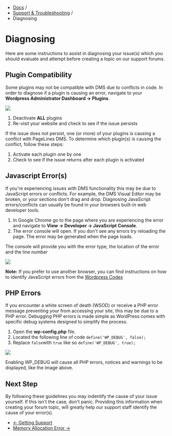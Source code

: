 <div class="row-fluid">
	<div class="span12">
		<ul class="breadcrumb">
  			<li><a href="http://docs.pagelines.com/">Docs</a> <span class="divider">/</span></li>
  			<li><a href="http://docs.pagelines.com/support-troubleshooting">Support & Troubleshooting</a> <span class="divider">/</span></li>
  			<li class="active">Diagnosing</li>
		</ul>
	</div>
</div>

# Diagnosing #

Here are some instructions to assist in diagnosing your issue(s) which you should evaluate and attempt before creating a topic on our support forums.

## Plugin Compatibility ##

Some plugins may not be compatible with DMS due to conflicts in code. In order to diagnose if a plugin is causing an error, navigate to your **Wordpress Administrator Dashboard &rarr; Plugins**.

![](https://raw.github.com/pagelines/Docs/master/gh-pages-template/public/img/wp-dash-plugins.jpg)

1. Deactivate **ALL** plugins
2. Re-visit your website and check to see if the issue persists

If the issue does not persist, one (or more) of your plugins is causing a conflict with PageLines DMS. To determine which plugin(s) is causing the conflict, follow these steps:

1. Activate each plugin one by one
2. Check to see if the issue returns after each plugin is activated

## Javascript Error(s) ##

If you're experiencing issues with DMS functionality this may be due to JavaScript errors or conflicts. 
For example, the DMS Visual Editor may be broken, or your sections don't drag and drop. Diagnosing JavaScript 
errors/conflicts can usually be found in your browsers built-in web developer tools. 

<ol>
<li>In Google Chrome go to the page where you are experiencing the error and navigate to <strong>View &rarr; Developer &rarr; JavaScript Console</strong>.</li>
<li>The error console will open. If you don't see any errors try reloading the page. The error may be generated when the page loads.</li>
</ol>

The console will provide you with the error type, the location of the error and the line number

![](https://raw.github.com/pagelines/Docs/master/gh-pages-template/public/img/js-error.jpg)

**Note:** If you prefer to use another browser, you can find instructions on how to identify JavaScript errors from the [Wordpress Codex](http://codex.wordpress.org/Using_Your_Browser_to_Diagnose_JavaScript_Errors)

## PHP Errors ##

If you encounter a white screen of death (WSOD) or receive a PHP error message preventing your from accessing your site,
this may be due to a PHP error. Debugging PHP errors is made simple as WordPress comes with specific debug systems designed 
to simplify the process.

1. Open the **wp-config.php** file.
2. Located the following line of code `define('WP_DEBUG', false);`
3. Replace `false`with `true` like so `define('WP_DEBUG', true);`

![](https://raw.github.com/pagelines/Docs/master/gh-pages-template/public/img/php-error.jpg)

Enabling WP_DEBUG will cause all PHP errors, notices and warnings to be displayed, like the image above.

## Next Step ##

By following these guidelines you may indentify the cause of your issue yourself. If this isn't the case, don't panic. Providing this information when creating your forum topic, will greatly help our support staff identify the cause of your error(s).

<div class="row-fluid">
	<div class="span12">
		<ul class="pager">
			<li class="pull-left"><a href="http://docs.pagelines.com/support-troubleshooting/getting-support">&larr; Getting Support</a></li>
  			<li class="pull-right"><a href="http://docs.pagelines.com/support-troubleshooting/memory-allocation-error">Memory Allocation Error &rarr;</a></li>
		</ul>
	</div>
</div>
